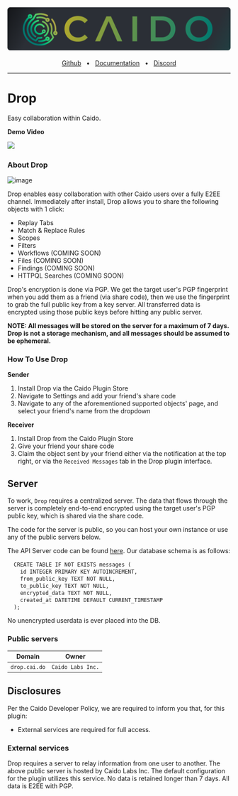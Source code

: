<div align="center">
  <img width="1000" alt="image" src="https://github.com/caido-community/.github/blob/main/content/banner.png?raw=true">

  <br />
  <br />
  <a href="https://github.com/caido-community" target="_blank">Github</a>
  <span>&nbsp;&nbsp;•&nbsp;&nbsp;</span>
  <a href="https://developer.caido.io/" target="_blank">Documentation</a>
  <span>&nbsp;&nbsp;•&nbsp;&nbsp;</span>
  <a href="https://links.caido.io/www-discord" target="_blank">Discord</a>
  <br />
  <hr />
</div>

# Drop

Easy collaboration within Caido.

**Demo Video**

<a target=_blank href="https://www.loom.com/share/439e735dc8aa40ffa6e38474931714fe">
<img style="max-width:300px;" src="https://cdn.loom.com/sessions/thumbnails/439e735dc8aa40ffa6e38474931714fe-2f81f3f7ecd2470a-full-play.gif">
</a>

### About Drop

![image](https://github.com/user-attachments/assets/e3eaa8a7-792d-4a27-8c21-f8b4666c5aba)

Drop enables easy collaboration with other Caido users over a fully E2EE channel. Immediately after install, Drop allows you to share the following objects with 1 click:
* Replay Tabs
* Match & Replace Rules
* Scopes
* Filters
* Workflows (COMING SOON)
* Files (COMING SOON)
* Findings (COMING SOON)
* HTTPQL Searches (COMING SOON)

Drop's encryption is done via PGP. We get the target user's PGP fingerprint when you add them as a friend (via share code), then we use the fingerprint to grab the full public key from a key server. All transferred data is encrypted using those public keys before hitting any public server. 

**NOTE: All messages will be stored on the server for a maximum of 7 days. Drop is not a storage mechanism, and all messages should be assumed to be ephemeral.**

### How To Use Drop

**Sender**
1. Install Drop via the Caido Plugin Store
2. Navigate to Settings and add your friend's share code
3. Navigate to any of the aforementioned supported objects' page, and select your friend's name from the dropdown

**Receiver** 
1. Install Drop from the Caido Plugin Store
2. Give your friend your share code
3. Claim the object sent by your friend either via the notification at the top right, or via the `Received Messages` tab in the Drop plugin interface.



## Server

To work, `Drop` requires a centralized server. The data that flows through the server is completely end-to-end encrypted using the target user's PGP public key, which is shared via the share code. 

The code for the server is public, so you can host your own instance or use any of the public servers below.

The API Server code can be found [here](packages/server). Our database schema is as follows:
```
  CREATE TABLE IF NOT EXISTS messages (
    id INTEGER PRIMARY KEY AUTOINCREMENT,
    from_public_key TEXT NOT NULL,
    to_public_key TEXT NOT NULL,
    encrypted_data TEXT NOT NULL,
    created_at DATETIME DEFAULT CURRENT_TIMESTAMP
  );
```
No unencrypted userdata is ever placed into the DB.

### Public servers

| Domain        | Owner             |
| ------------- | ----------------- |
| `drop.cai.do` | `Caido Labs Inc.` |


## Disclosures
Per the Caido Developer Policy, we are required to inform you that, for this plugin:
* External services are required for full access.

### External services
Drop requires a server to relay information from one user to another. The above public server is hosted by Caido Labs Inc. The default configuration for the plugin utilizes this service. No data is retained longer than 7 days. All data is E2EE with PGP. 
